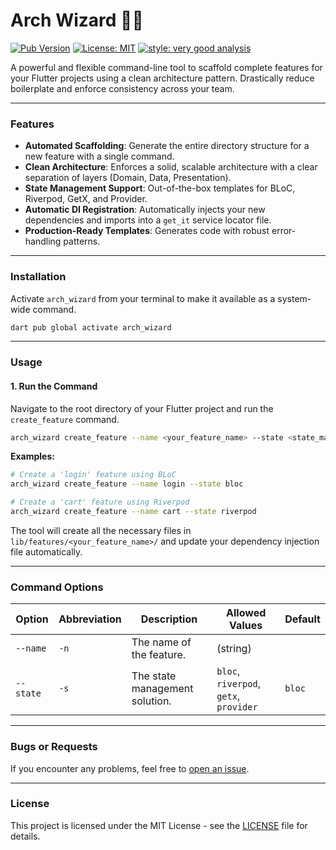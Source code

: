 # Arch Wizard 🧙✨

[![Pub Version](https://img.shields.io/pub/v/arch_wizard)](https://pub.dev/packages/arch_wizard)
[![License: MIT](https://img.shields.io/badge/License-MIT-yellow.svg)](https://opensource.org/licenses/MIT)
[![style: very good analysis](https://img.shields.io/badge/style-very_good_analysis-B22C89.svg)](https://pub.dev/packages/very_good_analysis)

A powerful and flexible command-line tool to scaffold complete features for your Flutter projects using a clean architecture pattern. Drastically reduce boilerplate and enforce consistency across your team.



---

### **Features**

-   **Automated Scaffolding**: Generate the entire directory structure for a new feature with a single command.
-   **Clean Architecture**: Enforces a solid, scalable architecture with a clear separation of layers (Domain, Data, Presentation).
-   **State Management Support**: Out-of-the-box templates for BLoC, Riverpod, GetX, and Provider.
-   **Automatic DI Registration**: Automatically injects your new dependencies and imports into a `get_it` service locator file.
-   **Production-Ready Templates**: Generates code with robust error-handling patterns.

---

### **Installation**

Activate `arch_wizard` from your terminal to make it available as a system-wide command.

```bash
dart pub global activate arch_wizard
```

---

### **Usage**


#### **1. Run the Command**

Navigate to the root directory of your Flutter project and run the `create_feature` command.

```bash
arch_wizard create_feature --name <your_feature_name> --state <state_management>
```

**Examples:**

```bash
# Create a 'login' feature using BLoC
arch_wizard create_feature --name login --state bloc

# Create a 'cart' feature using Riverpod
arch_wizard create_feature --name cart --state riverpod
```

The tool will create all the necessary files in `lib/features/<your_feature_name>/` and update your dependency injection file automatically.

---

### **Command Options**

| Option      | Abbreviation | Description                      | Allowed Values                       | Default |
|-------------|--------------|----------------------------------|--------------------------------------|---------|
| `--name`    | `-n`         | The name of the feature.         | (string)                             |         |
| `--state`   | `-s`         | The state management solution.   | `bloc`, `riverpod`, `getx`, `provider` | `bloc`  |

---

### **Bugs or Requests**

If you encounter any problems, feel free to [open an issue](https://github.com/Meharab-Islam/arch_wizard/issues).

---

### **License**

This project is licensed under the MIT License - see the [LICENSE](LICENSE) file for details.